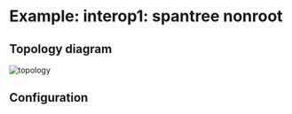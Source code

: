 # Example: interop1: spantree nonroot

## **Topology diagram**

![topology](/img/intop1-eth03.tst.png)

## **Configuration**
